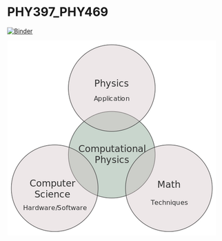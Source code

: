 # PHY397_PHY469


[![Binder](https://mybinder.org/badge_logo.svg)](https://mybinder.org/v2/gh/jeffjay88/PHY397_PHY469/master?labpath=Lecture1.ipynb)


<img src="img/computational_physics.webp" />
